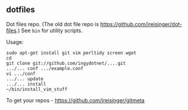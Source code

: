 dotfiles
--------

Dot files repo. (The old dot file repo is https://github.com/jreisinger/dot-files.) See `bin` for utility scripts.

Usage:

    sudo apt-get install git vim perltidy screen wget
    cd
    git clone git://github.com/ingydotnet/....git
    .../... conf .../example.conf
    vi .../conf
    .../... update
    .../... install
    ~/bin/install_vim_stuff

To get your repos - https://github.com/jreisinger/gitmeta
